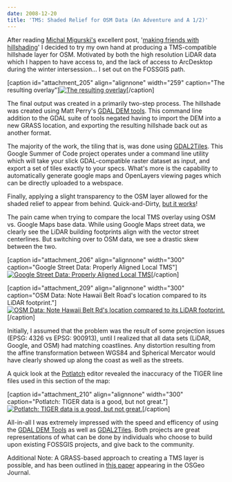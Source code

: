 ```yaml
---
date: 2008-12-20
title: 'TMS: Shaded Relief for OSM Data (An Adventure and A 1/2)'
---
```


After reading [Michal Migurski's](http://stamen.com/) excellent post, '[making friends with hillshading](http://mike.teczno.com/notes/hillshading.html)' I decided to try my own hand at producing a TMS-compatible hillshade layer for OSM. Motivated by both the high resolution LiDAR data which I happen to have access to, and the lack of access to ArcDesktop during the winter intersession... I set out on the FOSSGIS path. <!-- more -->

[caption id="attachment_205" align="alignnone" width="259" caption="The resulting overlay"][![The resulting overlay](http://www.mkgeomatics.com/wordpress/wp-content/uploads/2008/12/picture-1-259x300.png)](http://www.mkgeomatics.com/apps/openlayers/tiles/ol_working.html)[/caption]

The final output was created in a primarily two-step process. The hillshade was created using Matt Perry's [GDAL DEM tools](http://www.perrygeo.net/wordpress/?p=7). This command line addition to the GDAL suite of tools negated having to import the DEM into a new GRASS location, and exporting the resulting hillshade back out as another format.

The majority of the work, the tiling that is, was done using [GDAL2Tiles](http://www.klokan.cz/projects/gdal2tiles/). This Google Summer of Code project operates under a command line utility which will take your slick GDAL-compatible raster dataset as input, and export a set of tiles exactly to your specs. What's more is the capability to automatically generate google maps and OpenLayers viewing pages which can be directly uploaded to a webspace.

Finally, applying a slight transparency to the OSM layer allowed for the shaded relief to appear from behind. Quick-and-Dirty, [but it works](http://mkgeomatics.com/apps/openlayers/tiles/ol_working.html)!

The pain came when trying to compare the local TMS overlay using OSM vs. Google Maps base data. While using Google Maps street data, we clearly see the LiDAR building footprints align with the vector street centerlines. But switching over to OSM data, we see a drastic skew between the two.

[caption id="attachment_206" align="alignnone" width="300" caption="Google Street Data: Properly Aligned Local TMS"][![Google Street Data: Properly Aligned Local TMS](http://www.mkgeomatics.com/wordpress/wp-content/uploads/2008/12/picture-21-300x209.png)](http://www.mkgeomatics.com/wordpress/wp-content/uploads/2008/12/picture-21.png)[/caption]

[caption id="attachment_209" align="alignnone" width="300" caption="OSM Data: Note Hawaii Belt Road's location compared to its LiDAR footprint."][![OSM Data: Note Hawaii Belt Rd's location compared to its LiDAR footprint.](http://www.mkgeomatics.com/wordpress/wp-content/uploads/2008/12/picture-4-300x297.png)](http://www.mkgeomatics.com/wordpress/wp-content/uploads/2008/12/picture-4.png)[/caption]

Initially, I assumed that the problem was the result of some projection issues (EPSG: 4326 vs EPSG: 900913), until I realized that all data sets (LiDAR, Google, and OSM) had matching coastlines. Any distortion resulting from the affine transformation between WGS84 and Spherical Mercator would have clearly showed up along the coast as well as the streets.

A quick look at the [Potlatch](http://wiki.openstreetmap.org/wiki/Potlatch) editor revealed the inaccuracy of the TIGER line files used in this section of the map:

[caption id="attachment_210" align="alignnone" width="300" caption="Potlatch: TIGER data is a good, but not great."][![Potlatch: TIGER data is a good, but not great.](http://www.mkgeomatics.com/wordpress/wp-content/uploads/2008/12/potlatch-300x273.png)](http://www.mkgeomatics.com/wordpress/wp-content/uploads/2008/12/potlatch.png)[/caption]

All-in-all I was extremely impressed with the speed and efficency of using the [GDAL DEM Tools](http://www.perrygeo.net/wordpress/?p=7) as well as [GDAL2Tiles](http://www.klokan.cz/projects/gdal2tiles/). Both projects are great representations of what can be done by individuals who choose to build upon existing FOSSGIS projects, and give back to the community.

Additional Note:
A GRASS-based approach to creating a TMS layer is possible, and has been outlined in [this paper](sunbird.jrc.it/pvgis/doc/paper/2008_OSGeo5_TiledMapServices.pdf) appearing in the OSGeo Journal.

